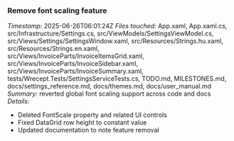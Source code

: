 ### Remove font scaling feature
*Timestamp:* 2025-06-26T06:01:24Z
*Files touched:* App.xaml, App.xaml.cs, src/Infrastructure/Settings.cs, src/ViewModels/SettingsViewModel.cs, src/Views/Settings/SettingsWindow.xaml, src/Resources/Strings.hu.xaml, src/Resources/Strings.en.xaml, src/Views/InvoiceParts/InvoiceItemsGrid.xaml, src/Views/InvoiceParts/InvoiceSidebar.xaml, src/Views/InvoiceParts/InvoiceSummary.xaml, tests/Wrecept.Tests/SettingsServiceTests.cs, TODO.md, MILESTONES.md, docs/settings_reference.md, docs/themes.md, docs/user_manual.md
*Summary:* reverted global font scaling support across code and docs
*Details:*
- Deleted FontScale property and related UI controls
- Fixed DataGrid row height to constant value
- Updated documentation to note feature removal
